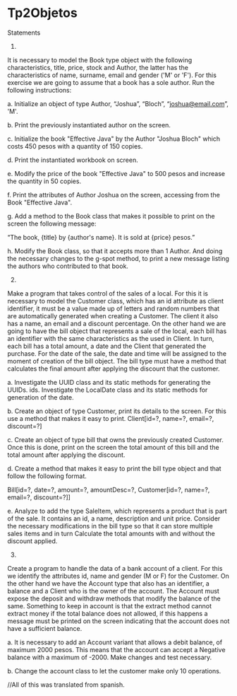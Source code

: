 # Tp2Objetos

Statements

1.
It is necessary to model the Book type object with the following characteristics, title,
price, stock and Author, the latter has the characteristics of name, surname,
email and gender ('M' or 'F'). For this exercise we are going to assume that a book has a
sole author. Run the following instructions:

a. Initialize an object of type Author, “Joshua”, “Bloch”, “joshua@email.com”, 'M'.

b. Print the previously instantiated author on the screen.

c. Initialize the book "Effective Java" by the Author "Joshua Bloch" which costs 450
pesos with a quantity of 150 copies.

d. Print the instantiated workbook on screen.

e. Modify the price of the book "Effective Java" to 500 pesos and increase the
quantity in 50 copies.

f. Print the attributes of Author Joshua on the screen, accessing from the
Book "Effective Java".

g. Add a method to the Book class that makes it possible to print on the screen the
following message:

“The book, {title} by {author's name}. It is sold at {price} pesos.”

h. Modify the Book class, so that it accepts more than 1 Author. And doing the
necessary changes to the g-spot method, to print a new
message listing the authors who contributed to that book.


2.
Make a program that takes control of the sales of a local. For this it is necessary to model the Customer class, 
which has an id attribute as client identifier, it must be a value made up of letters and
random numbers that are automatically generated when creating a Customer. The client
it also has a name, an email and a discount percentage.
On the other hand we are going to have the bill object that represents a sale of the
local, each bill has an identifier with the same characteristics as the
used in Client. In turn, each bill has a total amount, a date and the Client
that generated the purchase. For the date of the sale, the date and time will be assigned to the
moment of creation of the bill object. The bill type must have a
method that calculates the final amount after applying the discount that the
customer.

a. Investigate the UUID class and its static methods for generating the UUIDs.
ids. Investigate the LocalDate class and its static methods for generation
of the date.

b. Create an object of type Customer, print its details to the screen. For this
use a method that makes it easy to print.
Client[id=?, name=?, email=?, discount=?]

c. Create an object of type bill that owns the previously created Customer.
Once this is done, print on the screen the total amount of this bill and the
total amount after applying the discount.

d. Create a method that makes it easy to print the bill type object and that
follow the following format.

Bill[id=?, date=?, amount=?, amountDesc=?, Customer[id=?, name=?,
email=?, discount=?]]

e. Analyze to add the type SaleItem, which represents a product that
is part of the sale. It contains an id, a name, description and
unit price. Consider the necessary modifications in the bill type
so that it can store multiple sales items and in turn
Calculate the total amounts with and without the discount applied.


3.
Create a program to handle the data of a bank account of
a client. For this we identify the attributes id, name and gender (M or F) for the
Customer. On the other hand we have the Account type that also has an identifier,
a balance and a Client who is the owner of the account. The Account must expose the
deposit and withdraw methods that modify the balance of the same. Something to keep in
account is that the extract method cannot extract money if the total balance does not
allowed, if this happens a message must be printed on the screen indicating that
the account does not have a sufficient balance.

a. It is necessary to add an Account variant that allows a debit balance,
of maximum 2000 pesos. This means that the account can accept a
Negative balance with a maximum of -2000. Make changes and test
necessary.

b. Change the account class to let the customer make only 10 operations.

//All of this was translated from spanish.
